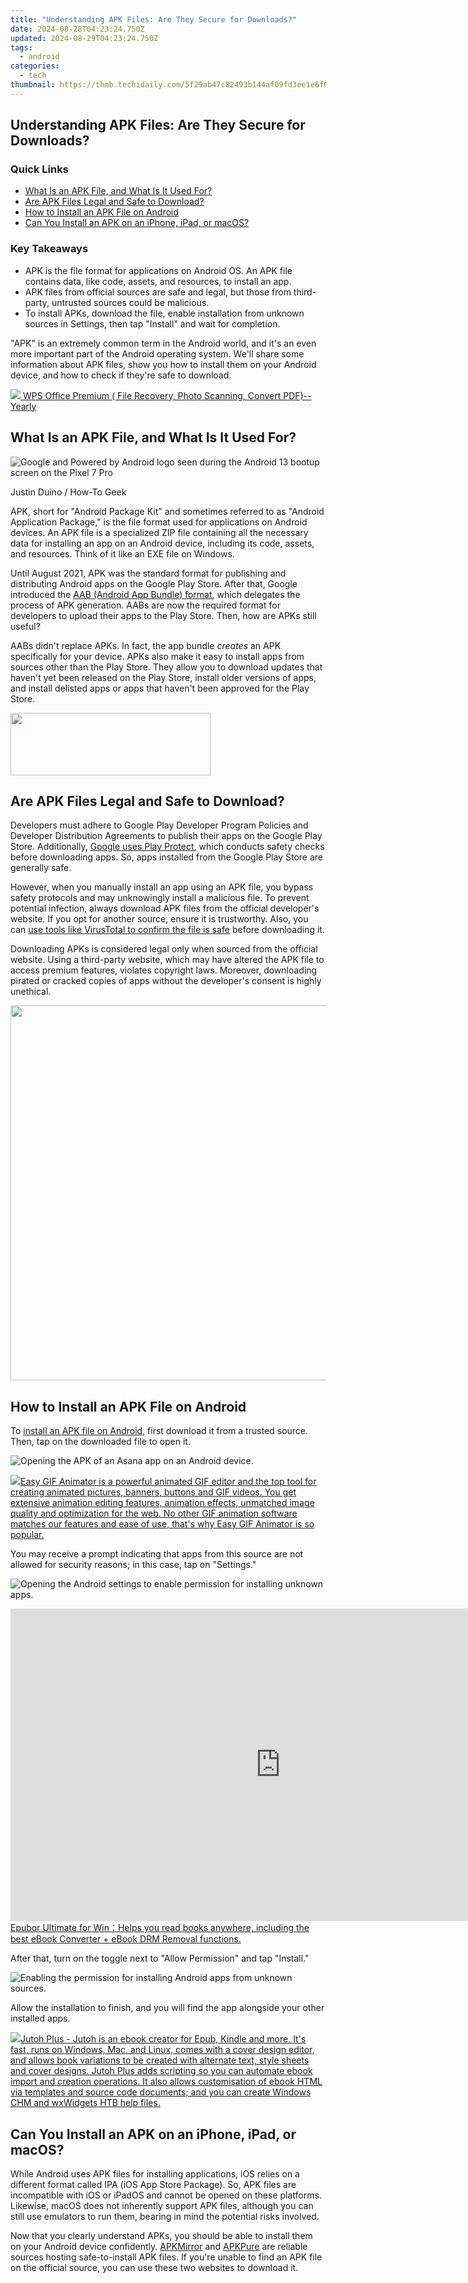 ```yaml
---
title: "Understanding APK Files: Are They Secure for Downloads?"
date: 2024-08-28T04:23:24.750Z
updated: 2024-08-29T04:23:24.750Z
tags:
  - android
categories:
  - tech
thumbnail: https://thmb.techidaily.com/5f29ab47c82493b144af09fd3ee1e6f095ceaed40a8d07f3a01f7431f1caf6d4.jpg
---
```


## Understanding APK Files: Are They Secure for Downloads?

### Quick Links

* [What Is an APK File, and What Is It Used For?](https://instagram-video-recordings.techidaily.com/updated-igtv-to-fb-exposure-guide-5-top-methods-for-2024/)
* [Are APK Files Legal and Safe to Download?](https://bypass-frp.techidaily.com/about-infinix-note-30-pro-frp-bypass-by-drfone-android/)
* [How to Install an APK File on Android](https://screen-sharing-recording.techidaily.com/new-2024-approved-the-definitive-2023-bandicam-handbook-for-gamers/)
* [Can You Install an APK on an iPhone, iPad, or macOS?](https://screen-mirror.techidaily.com/in-2024-3-facts-you-need-to-know-about-screen-mirroring-vivo-v29-drfone-by-drfone-android/)

### Key Takeaways

* APK is the file format for applications on Android OS. An APK file contains data, like code, assets, and resources, to install an app.
* APK files from official sources are safe and legal, but those from third-party, untrusted sources could be malicious.
* To install APKs, download the file, enable installation from unknown sources in Settings, then tap "Install" and wait for completion.

 "APK" is an extremely common term in the Android world, and it's an even more important part of the Android operating system. We'll share some information about APK files, show you how to install them on your Android device, and how to check if they're safe to download.

<!-- affiliate ads begin -->
<a href="https://secure.2checkout.com/order/checkout.php?PRODS=38729081&QTY=1&AFFILIATE=108875&CART=1"><img src="https://website-prod.cache.wpscdn.com/img/wps-spreadsheet-free-excel-editor-online-offline-1x.93e269d.png" border="0">
WPS Office Premium ( File Recovery, Photo Scanning, Convert PDF)--Yearly</a>
<!-- affiliate ads end -->
##  What Is an APK File, and What Is It Used For?

![Google and Powered by Android logo seen during the Android 13 bootup screen on the Pixel 7 Pro](https://static1.howtogeekimages.com/wordpress/wp-content/uploads/2023/04/52647359564_9bf6293c6c_o.jpg) 

Justin Duino / How-To Geek

 APK, short for "Android Package Kit" and sometimes referred to as "Android Application Package," is the file format used for applications on Android devices. An APK file is a specialized ZIP file containing all the necessary data for installing an app on an Android device, including its code, assets, and resources. Think of it like an EXE file on Windows.

 Until August 2021, APK was the standard format for publishing and distributing Android apps on the Google Play Store. After that, Google introduced the [AAB (Android App Bundle) format](https://tiktok-clips.techidaily.com/updated-the-artisans-guide-to-tiktok-captions-top-5-craftsmanship-strategies-for-2024/), which delegates the process of APK generation. AABs are now the required format for developers to upload their apps to the Play Store. Then, how are APKs still useful?

 AABs didn't replace APKs. In fact, the app bundle _creates_ an APK specifically for your device. APKs also make it easy to install apps from sources other than the Play Store. They allow you to download updates that haven't yet been released on the Play Store, install older versions of apps, and install delisted apps or apps that haven't been approved for the Play Store.

<!-- affiliate ads begin -->
<a href="https://proteahair.pxf.io/c/5597632/1983634/23621" target="_top" id="1983634"><img src="//a.impactradius-go.com/display-ad/23621-1983634" border="0" alt="" width="320" height="100"/></a><img height="0" width="0" src="https://imp.pxf.io/i/5597632/1983634/23621" style="position:absolute;visibility:hidden;" border="0" />
<!-- affiliate ads end -->
##  Are APK Files Legal and Safe to Download?

 Developers must adhere to Google Play Developer Program Policies and Developer Distribution Agreements to publish their apps on the Google Play Store. Additionally, [Google uses Play Protect](https://youtube-zero.techidaily.com/king-video-dominance-hashtag-hacks-exposed-for-2024/), which conducts safety checks before downloading apps. So, apps installed from the Google Play Store are generally safe.

 However, when you manually install an app using an APK file, you bypass safety protocols and may unknowingly install a malicious file. To prevent potential infection, always download APK files from the official developer's website. If you opt for another source, ensure it is trustworthy. Also, you can [use tools like VirusTotal to confirm the file is safe](https://extra-support.techidaily.com/pinnacle-tools-for-subs-to-srt-unveiling-the-top-8-win-and-mac-software-for-2024/) before downloading it.

 Downloading APKs is considered legal only when sourced from the official website. Using a third-party website, which may have altered the APK file to access premium features, violates copyright laws. Moreover, downloading pirated or cracked copies of apps without the developer's consent is highly unethical.

<!-- affiliate ads begin -->
<a href="https://uperfect.sjv.io/c/5597632/1246754/15155" target="_top" id="1246754"><img src="//a.impactradius-go.com/display-ad/15155-1246754" border="0" alt="" width="600" height="600"/></a><img height="0" width="0" src="https://imp.pxf.io/i/5597632/1246754/15155" style="position:absolute;visibility:hidden;" border="0" />
<!-- affiliate ads end -->
##  How to Install an APK File on Android

 To [install an APK file on Android](https://facebook-video-content.techidaily.com/updated-unlock-premium-quality-streaming-on-the-worlds-largest-network/), first download it from a trusted source. Then, tap on the downloaded file to open it.

![Opening the APK of an Asana app on an Android device.](https://static1.howtogeekimages.com/wordpress/wp-content/uploads/2024/03/1-opening-the-apk-of-an-asana-app-on-an-android-device.jpg) 

<!-- affiliate ads begin -->
<a href="https://secure.2checkout.com/order/checkout.php?PRODS=174416&QTY=1&AFFILIATE=108875&CART=1"><img src="https://www.easygifanimator.net/images/gif-animator.png" border="0">Easy GIF Animator is a powerful animated GIF editor and the top tool for creating animated pictures, banners, buttons and GIF videos. You get extensive animation editing features, animation effects, unmatched image quality and optimization for the web. No other GIF animation software matches our features and ease of use, that's why Easy GIF Animator is so popular.</a>
<!-- affiliate ads end -->
 You may receive a prompt indicating that apps from this source are not allowed for security reasons; in this case, tap on "Settings."

![Opening the Android settings to enable permission for installing unknown apps.](https://static1.howtogeekimages.com/wordpress/wp-content/uploads/2024/03/2-opening-the-android-settings-to-enable-permission-for-installing-unknown-apps.jpg) 

<!-- affiliate ads begin -->
<a href="https://secure.2checkout.com/order/checkout.php?PRODS=4599951&QTY=1&AFFILIATE=108875&CART=1"><iframe width="864" height="500" src="https://www.youtube.com/embed/jVnfr5HudQw" title="The Latest and Easiest Solution to Remove Kindle DRM on Windows (without Degrading)" frameborder="0" allow="accelerometer; autoplay; clipboard-write; encrypted-media; gyroscope; picture-in-picture; web-share" referrerpolicy="strict-origin-when-cross-origin" allowfullscreen></iframe>
Epubor Ultimate for Win：Helps you read books anywhere, including the best eBook Converter + eBook DRM Removal functions.</a>
<!-- affiliate ads end -->
 After that, turn on the toggle next to "Allow Permission" and tap "Install."

![Enabling the permission for installing Android apps from unknown sources.](https://static1.howtogeekimages.com/wordpress/wp-content/uploads/2024/03/3-enabling-the-permission-for-installing-android-apps-from-unknown-sources.jpg) 

 Allow the installation to finish, and you will find the app alongside your other installed apps.

<!-- affiliate ads begin -->
<a href="https://secure.2checkout.com/order/checkout.php?PRODS=4699091&QTY=1&AFFILIATE=108875&CART=1"><img src="https://secure.avangate.com/images/merchant/bccefcc1b1eee9eca3ae4f5c1a281482/products/1_jutoh-logo-1200x1600.jpg" border="0">Jutoh Plus -  Jutoh is an ebook creator for Epub, Kindle and more. It's fast, runs on Windows, Mac, and Linux, comes with a cover design editor, and allows book variations to be created with alternate text, style sheets and cover designs. Jutoh Plus adds scripting so you can automate ebook import and creation operations. It also allows customisation of ebook HTML via templates and source code documents; and you can create Windows CHM and wxWidgets HTB help files. </a>
<!-- affiliate ads end -->
##  Can You Install an APK on an iPhone, iPad, or macOS?

 While Android uses APK files for installing applications, iOS relies on a different format called IPA (iOS App Store Package). So, APK files are incompatible with iOS or iPadOS and cannot be opened on these platforms. Likewise, macOS does not inherently support APK files, although you can still use emulators to run them, bearing in mind the potential risks involved.

 Now that you clearly understand APKs, you should be able to install them on your Android device confidently. [APKMirror](https://www.apkmirror.com/) and [APKPure](https://apkpure.com/) are reliable sources hosting safe-to-install APK files. If you're unable to find an APK file on the official source, you can use these two websites to download it.

<ins class="adsbygoogle"
     style="display:block"
     data-ad-format="autorelaxed"
     data-ad-client="ca-pub-7571918770474297"
     data-ad-slot="1223367746"></ins>



<ins class="adsbygoogle"
     style="display:block"
     data-ad-client="ca-pub-7571918770474297"
     data-ad-slot="8358498916"
     data-ad-format="auto"
     data-full-width-responsive="true"></ins>


